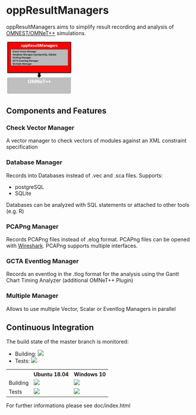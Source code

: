 # oppResultManagers

oppResultManagers aims to simplify result recording and analysis of [OMNEST/OMNeT++](https://omnetpp.org/) simulations. 

<img src="/doc/images/oppresultmanagers.png" alt="oppResultManagers Environment" width="35%">


## Components and Features

### Check Vector Manager
A vector manager to check vectors of modules against an XML constraint specification 

### Database Manager
Records into Databases instead of .vec and .sca files. Supports:
* postgreSQL
* SQLite 

Databases can be analyzed with SQL statements or attached to other tools (e.g. R) 

### PCAPng Manager
Records PCAPng files instead of .elog format. PCAPng files can be opened with [Wireshark](https://www.wireshark.org/download.html). PCAPng supports multiple interfaces.

### GCTA Eventlog Manager
Records an eventlog in the .tlog format for the analysis using the Gantt Chart Timing Analyzer (additional OMNeT++ Plugin)

### Multiple Manager
Allows to use multiple Vector, Scalar or Eventlog Managers in parallel 


## Continuous Integration

The build state of the master branch is monitored:
* Building:
<a href="https://jenkins.core-rg.de/job/oppResultManagers/job/oppResultManagers/lastBuild/"><img src="https://jenkins.core-rg.de/buildStatus/icon?job=oppResultManagers/oppResultManagers"></a>
* Tests:
<a href="https://jenkins.core-rg.de/job/oppResultManagers/job/oppResultManagers_tests/lastBuild/"><img src="https://jenkins.core-rg.de/buildStatus/icon?job=oppResultManagers/oppResultManagers_tests"></a>

<table>
  <tr>
    <th></th>
    <th>Ubuntu 18.04</th>
    <th>Windows 10</th>
  </tr>
  <tr>
    <td>Building</td>
    <td><a href="https://jenkins.core-rg.de/job/oppResultManagers/job/oppResultManagers/Nodes=Ubuntu_18.04/lastBuild/"><img src="https://jenkins.core-rg.de/buildStatus/icon?job=oppResultManagers/oppResultManagers/Nodes=Ubuntu_18.04"></a></td>
    <td><a href="https://jenkins.core-rg.de/job/oppResultManagers/job/oppResultManagers/Nodes=Windows_10/lastBuild/"><img src="https://jenkins.core-rg.de/buildStatus/icon?job=oppResultManagers/oppResultManagers/Nodes=Windows_10"></a></td>
  </tr>
  <tr>
    <td>Tests</td>
    <td><a href="https://jenkins.core-rg.de/job/oppResultManagers/job/oppResultManagers_tests/Nodes=Ubuntu_18.04/lastBuild/"><img src="https://jenkins.core-rg.de/buildStatus/icon?job=oppResultManagers/oppResultManagers_tests/Nodes=Ubuntu_18.04"></a></td>
    <td><a href="https://jenkins.core-rg.de/job/oppResultManagers/job/oppResultManagers_tests/Nodes=Windows_10/lastBuild/"><img src="https://jenkins.core-rg.de/buildStatus/icon?job=oppResultManagers/oppResultManagers_tests/Nodes=Windows_10"></a></td>
  </tr>
</table>

For further informations please see doc/index.html
